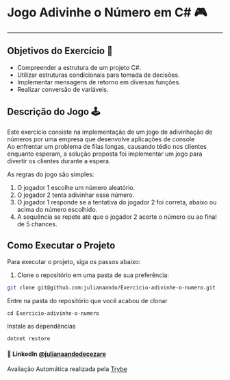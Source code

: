 # Jogo Adivinhe o Número em C# 🎮

---

## Objetivos do Exercício 🎯

- Compreender a estrutura de um projeto C#.
- Utilizar estruturas condicionais para tomada de decisões.
- Implementar mensagens de retorno em diversas funções.
- Realizar conversão de variáveis.

## Descrição do Jogo 🕹️

Este exercício consiste na implementação de um jogo de adivinhação de números por uma empresa que desenvolve aplicações de console   
Ao enfrentar um problema de filas longas, causando tédio nos clientes enquanto esperam, a solução proposta foi implementar um jogo para divertir os clientes durante a espera.

As regras do jogo são simples:

1. O jogador 1 escolhe um número aleatório.
2. O jogador 2 tenta adivinhar esse número.
3. O jogador 1 responde se a tentativa do jogador 2 foi correta, abaixo ou acima do número escolhido.
4. A sequência se repete até que o jogador 2 acerte o número ou ao final de 5 chances.

## Como Executar o Projeto

Para executar o projeto, siga os passos abaixo:

1. Clone o repositório em uma pasta de sua preferência:

```bash
git clone git@github.com:julianaando/Exercicio-adivinhe-o-numero.git
```
Entre na pasta do repositório que você acabou de clonar
```
cd Exercicio-adivinhe-o-numero
```
Instale as dependências
```
dotnet restore
```
#### 🔗 LinkedIn [@julianaandodecezare](https://www.linkedin.com/in/julianaandodecezare/)

Avaliação Automática realizada pela [Trybe](https://www.betrybe.com/)
